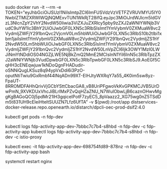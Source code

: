 sudo docker run -it --rm -e TOKEN="eyJhbGciOiJSUzI1NiIsImtpZCI6ImFUSVdzVzVETFZVRUVMYU5IY0NwblZTMlZXRWlWQjNQMExvTUN1WkRjT28ifQ.eyJpc3MiOiJrdWJlcm5ldGVzL3NlcnZpY2VhY2NvdW50Iiwia3ViZXJuZXRlcy5pby9zZXJ2aWNlYWNjb3VudC9uYW1lc3BhY2UiOiJwbGF0LXN5c3RlbSIsImt1YmVybmV0ZXMuaW8vc2VydmljZWFjY291bnQvc2VjcmV0Lm5hbWUiOiJwbGF0LXN5c3RlbS10b2tlbi1xbm1jaiIsImt1YmVybmV0ZXMuaW8vc2VydmljZWFjY291bnQvc2VydmljZS1hY2NvdW50Lm5hbWUiOiJwbGF0LXN5c3RlbSIsImt1YmVybmV0ZXMuaW8vc2VydmljZWFjY291bnQvc2VydmljZS1hY2NvdW50LnVpZCI6Ijk3OWY1MzI0LWJiNmYtNDdiOS04NGZjLWE5NjBkZmQ2MmE2MCIsInN1YiI6InN5c3RlbTpzZXJ2aWNlYWNjb3VudDpwbGF0LXN5c3RlbTpwbGF0LXN5c3RlbSJ9.AoEGf5CqHH3cENEqwjuw1kNDoQgnFHADudir-oSNNiQugLKSuz8q94ypVxDdi6i3PzO-oputNtiTwiu9GxRmbf44lNqADn99XT-EIHJtyWXRqY7a55_4K0im5sw8yz-FpaUT-8RROMDFAHhQrivVjGCbYSttCbacGA8_vB8UriPFgwoVkKvGPKMCJVB5UrDwPmN_9XVKDUxVhcJiBLrlMxPZvQqHZaZNU_N7WuIObwLjB6caznOHwvMggKgBAGoQC0j5pdMr21lH3gqiceIPotF7zyEC5_8pVaazz2_XG75wg0nZ5TSdDm5t831UH9cEIeiHteltSUUZN7Lfz6UfTA" -v $(pwd):/root/app distservices-docker-release.repo.openearth.io/distarch/dpcli-oec-prod-dsif2:4.0

kubectl get pods -n fdp-dev

kubectl logs fdp-activity-app-dev-7bbbc7c7b4-s8hbd -n fdp-dev -c fdp-activity-app
kubectl logs fdp-activity-app-dev-7bbbc7c7b4-s8hbd -n fdp-dev -c istio-proxy

kubectl exec -it fdp-activity-app-dev-698754fd89-878nz -n fdp-dev -c fdp-activity-app bash

systemctl restart nginx
